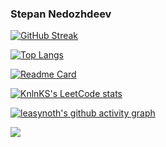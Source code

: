 ### Stepan Nedozhdeev

[![GitHub Streak](http://github-readme-streak-stats.herokuapp.com?user=leasynoth&theme=nord&background=FFFFFF)](https://git.io/streak-stats)

[![Top Langs](https://github-readme-stats.vercel.app/api/top-langs/?username=leasynoth&layout=compact&theme=nord)](https://github.com/leasynoth)

[![Readme Card](https://github-readme-stats.vercel.app/api/pin/?username=leasynoth&theme=nord&repo=py_sort)](https://github.com/leasynoth)

[![KnlnKS's LeetCode stats](https://leetcode-stats-six.vercel.app/api?username=KnlnKS)](https://github.com/KnlnKS/leetcode-stats)

[![leasynoth's github activity graph](https://activity-graph.herokuapp.com/graph?username=leasynoth&theme=nord)](https://github.com/leasynoth)

![](https://komarev.com/ghpvc/?username=leasynoth&color=blue)